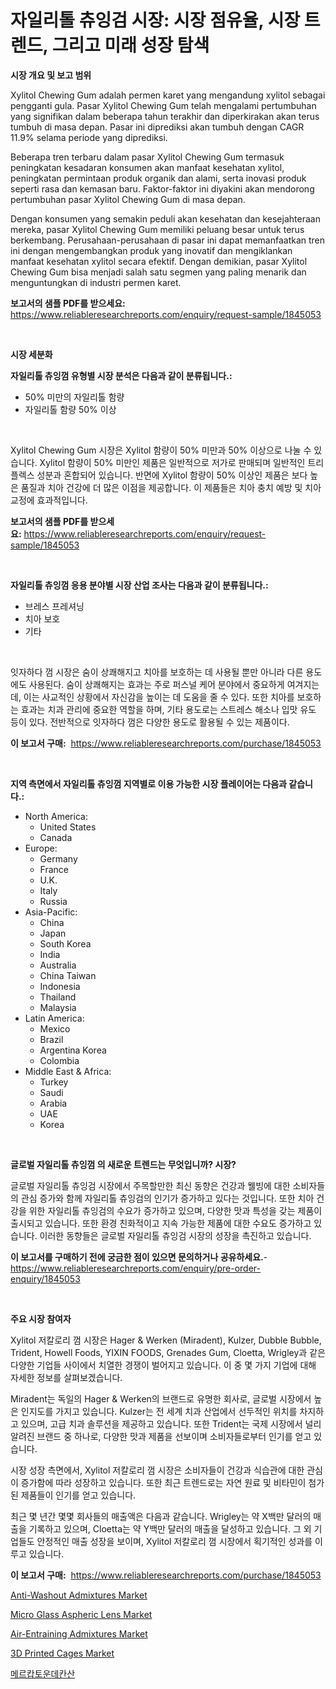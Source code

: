 <p><h1>자일리톨 츄잉검 시장: 시장 점유율, 시장 트렌드, 그리고 미래 성장 탐색</h1></p><p><strong>시장 개요 및 보고 범위</strong></p>
<p><p>Xylitol Chewing Gum adalah permen karet yang mengandung xylitol sebagai pengganti gula. Pasar Xylitol Chewing Gum telah mengalami pertumbuhan yang signifikan dalam beberapa tahun terakhir dan diperkirakan akan terus tumbuh di masa depan. Pasar ini diprediksi akan tumbuh dengan CAGR 11.9% selama periode yang diprediksi.</p><p>Beberapa tren terbaru dalam pasar Xylitol Chewing Gum termasuk peningkatan kesadaran konsumen akan manfaat kesehatan xylitol, peningkatan permintaan produk organik dan alami, serta inovasi produk seperti rasa dan kemasan baru. Faktor-faktor ini diyakini akan mendorong pertumbuhan pasar Xylitol Chewing Gum di masa depan.</p><p>Dengan konsumen yang semakin peduli akan kesehatan dan kesejahteraan mereka, pasar Xylitol Chewing Gum memiliki peluang besar untuk terus berkembang. Perusahaan-perusahaan di pasar ini dapat memanfaatkan tren ini dengan mengembangkan produk yang inovatif dan mengiklankan manfaat kesehatan xylitol secara efektif. Dengan demikian, pasar Xylitol Chewing Gum bisa menjadi salah satu segmen yang paling menarik dan menguntungkan di industri permen karet.</p></p>
<p><strong>보고서의 샘플 PDF를 받으세요:</strong> <a href="https://www.reliableresearchreports.com/enquiry/request-sample/1845053">https://www.reliableresearchreports.com/enquiry/request-sample/1845053</a></p>
<p>&nbsp;</p>
<p><strong>시장 세분화</strong></p>
<p><strong>자일리톨 츄잉껌 유형별 시장 분석은 다음과 같이 분류됩니다.:</strong></p>
<p><ul><li>50% 미만의 자일리톨 함량</li><li>자일리톨 함량 50% 이상</li></ul></p>
<p>&nbsp;</p>
<p><p>Xylitol Chewing Gum 시장은 Xylitol 함량이 50% 미만과 50% 이상으로 나눌 수 있습니다. Xylitol 함량이 50% 미만인 제품은 일반적으로 저가로 판매되며 일반적인 트리플렉스 성분과 혼합되어 있습니다. 반면에 Xylitol 함량이 50% 이상인 제품은 보다 높은 품질과 치아 건강에 더 많은 이점을 제공합니다. 이 제품들은 치아 충치 예방 및 치아 교정에 효과적입니다.</p></p>
<p><strong>보고서의 샘플 PDF를 받으세요:</strong>&nbsp;<a href="https://www.reliableresearchreports.com/enquiry/request-sample/1845053">https://www.reliableresearchreports.com/enquiry/request-sample/1845053</a></p>
<p>&nbsp;</p>
<p><strong> 자일리톨 츄잉껌 응용 분야별 시장 산업 조사는 다음과 같이 분류됩니다.:</strong></p>
<p><ul><li>브레스 프레셔닝</li><li>치아 보호</li><li>기타</li></ul></p>
<p>&nbsp;</p>
<p><p>잇자하다 껌 시장은 숨이 상쾌해지고 치아를 보호하는 데 사용될 뿐만 아니라 다른 용도에도 사용된다. 숨이 상쾌해지는 효과는 주로 퍼스널 케어 분야에서 중요하게 여겨지는데, 이는 사교적인 상황에서 자신감을 높이는 데 도움을 줄 수 있다. 또한 치아를 보호하는 효과는 치과 관리에 중요한 역할을 하며, 기타 용도로는 스트레스 해소나 입맛 유도 등이 있다. 전반적으로 잇자하다 껌은 다양한 용도로 활용될 수 있는 제품이다.</p></p>
<p><strong>이 보고서 구매:</strong>&nbsp; <a href="https://www.reliableresearchreports.com/purchase/1845053">https://www.reliableresearchreports.com/purchase/1845053</a></p>
<p>&nbsp;</p>
<p><strong>지역 측면에서 자일리톨 츄잉껌 지역별로 이용 가능한 시장 플레이어는 다음과 같습니다.:</strong></p>
<p><ul>
    <li>
        North America:
        <ul>
            <li>United States</li>
            <li>Canada</li>
        </ul>
    </li>
    <li>
        Europe:
        <ul>
            <li>Germany</li>
            <li>France</li>
            <li>U.K.</li>
            <li>Italy</li>
            <li>Russia</li>
        </ul>
    </li>
    <li>
        Asia-Pacific:
        <ul>
            <li>China</li>
            <li>Japan</li>
            <li>South Korea</li>
            <li>India</li>
            <li>Australia</li>
            <li>China Taiwan</li>
            <li>Indonesia</li>
            <li>Thailand</li>
            <li>Malaysia</li>
        </ul>
    </li>
    <li>
        Latin America:
        <ul>
            <li>Mexico</li>
            <li>Brazil</li>
            <li>Argentina Korea</li>
            <li>Colombia</li>
        </ul>
    </li>
    <li>
        Middle East & Africa:
        <ul>
            <li>Turkey</li>
            <li>Saudi</li>
            <li>Arabia</li>
            <li>UAE</li>
            <li>Korea</li>
        </ul>
    </li>
    </ul></p>
<p>&nbsp;</p>
<p><strong>글로벌 자일리톨 츄잉껌 의 새로운 트렌드는 무엇입니까? 시장?</strong></p>
<p><p>글로벌 자일리톨 츄잉검 시장에서 주목할만한 최신 동향은 건강과 웰빙에 대한 소비자들의 관심 증가와 함께 자일리톨 츄잉검의 인기가 증가하고 있다는 것입니다. 또한 치아 건강을 위한 자일리톨 츄잉검의 수요가 증가하고 있으며, 다양한 맛과 특성을 갖는 제품이 출시되고 있습니다. 또한 환경 친화적이고 지속 가능한 제품에 대한 수요도 증가하고 있습니다. 이러한 동향들은 글로벌 자일리톨 츄잉검 시장의 성장을 촉진하고 있습니다.</p></p>
<p><strong>이 보고서를 구매하기 전에 궁금한 점이 있으면 문의하거나 공유하세요.</strong>- <a href="https://www.reliableresearchreports.com/enquiry/pre-order-enquiry/1845053">https://www.reliableresearchreports.com/enquiry/pre-order-enquiry/1845053</a></p>
<p>&nbsp;</p>
<p><strong>주요 시장 참여자</strong></p>
<p><p>Xylitol 저칼로리 껌 시장은 Hager & Werken (Miradent), Kulzer, Dubble Bubble, Trident, Howell Foods, YIXIN FOODS, Grenades Gum, Cloetta, Wrigley과 같은 다양한 기업들 사이에서 치열한 경쟁이 벌어지고 있습니다. 이 중 몇 가지 기업에 대해 자세한 정보를 살펴보겠습니다.</p><p>Miradent는 독일의 Hager & Werken의 브랜드로 유명한 회사로, 글로벌 시장에서 높은 인지도를 가지고 있습니다. Kulzer는 전 세계 치과 산업에서 선두적인 위치를 차지하고 있으며, 고급 치과 솔루션을 제공하고 있습니다. 또한 Trident는 국제 시장에서 널리 알려진 브랜드 중 하나로, 다양한 맛과 제품을 선보이며 소비자들로부터 인기를 얻고 있습니다.</p><p>시장 성장 측면에서, Xylitol 저칼로리 껌 시장은 소비자들이 건강과 식습관에 대한 관심이 증가함에 따라 성장하고 있습니다. 또한 최근 트렌드로는 자연 원료 및 비타민이 첨가된 제품들이 인기를 얻고 있습니다.</p><p>최근 몇 년간 몇몇 회사들의 매출액은 다음과 같습니다. Wrigley는 약 X백만 달러의 매출을 기록하고 있으며, Cloetta는 약 Y백만 달러의 매출을 달성하고 있습니다. 그 외 기업들도 안정적인 매출 성장을 보이며, Xylitol 저칼로리 껌 시장에서 획기적인 성과를 이루고 있습니다.</p></p>
<p><strong>이 보고서 구매:</strong>&nbsp;&nbsp;<a href="https://www.reliableresearchreports.com/purchase/1845053">https://www.reliableresearchreports.com/purchase/1845053</a></p>
<p><p><a href="https://github.com/Paul14Anderson63/Market-Research-Report-List-3/blob/main/anti-washout-admixtures-market.md">​Anti-Washout Admixtures Market</a></p><p><a href="https://issuu.com/reportprime-2/docs/micro-glass-aspheric-lens-market-size-2030.pptx">Micro Glass Aspheric Lens Market</a></p><p><a href="https://github.com/mabutironaldo/Market-Research-Report-List-3/blob/main/air-entraining-admixtures-market.md">Air-Entraining Admixtures Market</a></p><p><a href="https://glittery-fuchsia-86a.notion.site/3D-Printed-Cages-Market-Provides-Detailed-Segmentation-of-this-Market-based-on-Type-Application-an-e9685f5069e5435fb3c29f8b703b4fa3">3D Printed Cages Market</a></p><p><a href="https://medium.com/@tommywilkinsblakev5p335aqoc/%EB%A9%94%EB%A5%B4%EC%B9%B4%ED%94%84%ED%86%A4-%EB%8D%B0%EC%B9%B4%EB%85%B8%EC%9D%B5-%EC%82%B0-%EC%8B%9C%EC%9E%A5-%EA%B7%9C%EB%AA%A8-%EC%8B%9C%EC%9E%A5-%EC%A0%84%EB%A7%9D-%EB%B0%8F-%EC%8B%9C%EC%9E%A5-%EC%98%88%EC%B8%A1-2024%EB%85%84%EB%B6%80%ED%84%B0-2031%EB%85%84-aa42c0aa9229">메르캅토운데칸산</a></p></p>
